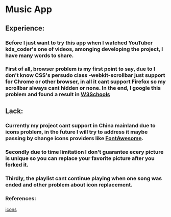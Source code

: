 # Music App

## Experience:
### Before I just want to try this app when I watched YouTuber kds_coder's one of videos, amonging developing the project, I have many words to share. 
### First of all, browser problem is my first point to say, due to I don't know CSS's persudo class -webkit-scrollbar just support for Chrome or other browser, in all it cant support Firefox so my scrollbar always cant hidden or none. In the end, I google this problem and found a result in [W3Schools](https://w3schools.com)

## Lack:
### Currently my project cant support in China mainland due to icons problem, in the future I will try to address it maybe passing by change icons providers like [FontAwesome](https://fontawesome.com).
### Secondly due to time limitation I don't guarantee ecery picture is unique so you can replace your favorite picture after you forked it.
### Thirdly, the playlist cant continue playing when one song was ended and other problem about icon replacement.

### References:
[icons](https://icons.getbootstrap.com)